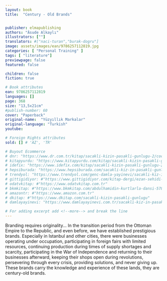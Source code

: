 ```yaml
---
layout: book
title:  "Century - Old Brands"


publisher: elmapublishing
authors: "Âsude Alkaylı"
illustrators: [""]
translators: #["naci-turan","burak-dogru"]
image: assets/images/ean/9786257112819.jpg
categories: [ "Personal Training" ]
tags: [ "literature"]
previewpage: false
featured: false

children: false
fiction: true

# Book attributes
ean: 9786257112819
languages: []
page: 368
size: "13,5x21cm"
#publish-number: 60
cover: "Paperback"
original-name:  "Yüzyıllık Markalar"
original-language: "Turkish"
youtube:

# Foreign Rights attributes
sold: [] # 'AZ', 'TR'

# Buyout Ecommerce
# dnr: "https://www.dr.com.tr/kitap/sacakli-kizin-pasakli-gunlugu-2/cocuk-ve-genclik/genclik-10-yas/roman-oyku/urunno=0001893059001"
# kitapyurdu: "https://www.kitapyurdu.com/kitap/sacakli-kizin-pasakli-gunlugu-2-/560122.html&filter_name=Sa%C3%A7akl%C4%B1+K%C4%B1z%27%C4%B1n+Pasakl%C4%B1+G%C3%BCnl%C3%BC%C4%9F%C3%BC+2"
# idefix: "https://www.idefix.com/kitap/sacakli-kizin-pasakli-gunlugu-2/cocuk-ve-genclik/genclik-10-yas/roman-oyku/urunno=0001893059001"
# hepsiburada: "https://www.hepsiburada.com/sacakli-kiz-in-pasakli-gunlugu-2-damla-yayinevi-p-HBV000012ER86"
# trendyol: "https://www.trendyol.com/genc-damla-yayinevi/sacakli-kiz-in-pasakli-gunlugu-2-p-54825777"
# gittigidiyor: #"https://www.gittigidiyor.com/kitap-dergi/ezan-sehidi-adnan-menderes_pdp_732728793"
# odatvkitap: #"https://www.odatvkitap.com.tr"
# bkmkitap: #"https://www.bkmkitap.com/abdulhamidin-kurtlarla-dansi-578226"
# amazontr: #"https://www.amazon.com.tr"
# dkitap: #"https://www.dkitap.com/sacakli-kizin-pasakli-gunlugu"
# damlayayinevi: "https://www.damlayayinevi.com.tr/sacakli-kiz-in-pasakli-gunlugu-2-bu-iste-bi-terslik-var"

# For adding excerpt add <!--more--> and break the line
---
```

Branding requires originality... In the transition
period from the Ottoman Empire to the Republic,
and even before, we have established prestigious
brands. Especially in Istanbul and other cities,
there were businesses operating under occupation,
participating in foreign fairs with limited resources, continuing production during times of supply
shortages and scarcity, participating in the War of
Independence and returning to their businesses
afterward, keeping their shops open during revolutions, persevering through every crisis, providing
solutions, and never giving up. These brands carry
the knowledge and experience of these lands, they
are century-old brands.
<!--more--> 

